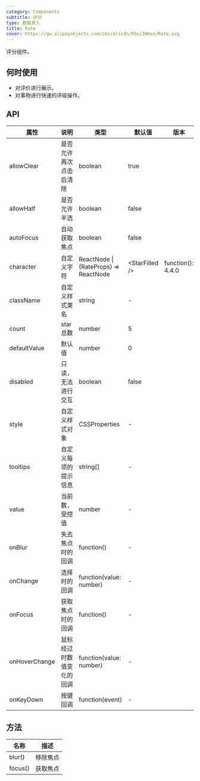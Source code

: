 ```yaml
---
category: Components
subtitle: 评分
type: 数据录入
title: Rate
cover: https://gw.alipayobjects.com/zos/alicdn/R5uiIWmxe/Rate.svg
---
```


评分组件。

## 何时使用

- 对评价进行展示。
- 对事物进行快速的评级操作。

## API

| 属性 | 说明 | 类型 | 默认值 | 版本 |
| --- | --- | --- | --- | --- |
| allowClear | 是否允许再次点击后清除 | boolean | true |  |
| allowHalf | 是否允许半选 | boolean | false |  |
| autoFocus | 自动获取焦点 | boolean | false |  |
| character | 自定义字符 | ReactNode \| (RateProps) => ReactNode | &lt;StarFilled /> | function(): 4.4.0 |
| className | 自定义样式类名 | string | - |  |
| count | star 总数 | number | 5 |  |
| defaultValue | 默认值 | number | 0 |  |
| disabled | 只读，无法进行交互 | boolean | false |  |
| style | 自定义样式对象 | CSSProperties | - |  |
| tooltips | 自定义每项的提示信息 | string\[] | - |  |
| value | 当前数，受控值 | number | - |  |
| onBlur | 失去焦点时的回调 | function() | - |  |
| onChange | 选择时的回调 | function(value: number) | - |  |
| onFocus | 获取焦点时的回调 | function() | - |  |
| onHoverChange | 鼠标经过时数值变化的回调 | function(value: number) | - |  |
| onKeyDown | 按键回调 | function(event) | - |  |

## 方法

| 名称 | 描述 |
| --- | --- |
| blur() | 移除焦点 |
| focus() | 获取焦点 |
